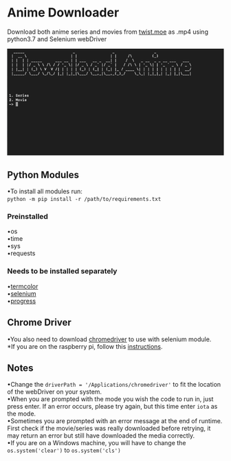 # Anime Downloader
 Download both anime series and movies from  [twist.moe](https://twist.moe/) as .mp4 using python3.7 and Selenium webDriver
 

 ![alt text](https://raw.githubusercontent.com/Pedro4064/Anime-Downloader/master/Images/Main%20Screen.png)

## Python Modules
  •To install all modules run: <br/>
   `python -m pip install -r /path/to/requirements.txt`
### Preinstalled  
  •os<br/>
  •time<br/>
  •sys<br/>
  •requests<br/>
### Needs to be installed separately  
  •[termcolor](https://pypi.org/project/termcolor/)<br/>
  •[selenium](https://pypi.org/project/selenium/)<br/>
  •[progress](https://pypi.org/project/progress/)<br/>

## Chrome Driver

  •You also need to download [chromedriver](http://chromedriver.chromium.org/downloads) to use with selenium module.<br/> 
  *If you are on the raspberry pi, follow this [instructions](https://www.reddit.com/r/selenium/comments/7341wt/success_how_to_run_selenium_chrome_webdriver_on/). <br/>
## Notes

  •Change the `driverPath = '/Applications/chromedriver'` to fit the location of the webDriver on your system.<br/>
  •When you are prompted with the mode you wish the code to run in, just press enter. If an error occurs, please try again, but this time enter `iota` as the mode.<br/>
  •Sometimes you are prompted with an error message at the end of runtime. First check if the movie/series was really downloaded before retrying, it may return an error but still have downloaded the media correctly.<br/>
  •If you are on a Windows machine, you will have to change the `os.system('clear')` to `os.system('cls')`

